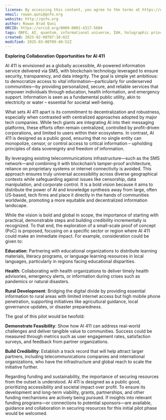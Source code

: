 ```yaml
---
license: By accessing this content, you agree to the terms at https://qnfo.org/LICENSE
email: rowan.quni@qnfo.org
website: http://qnfo.org
author: Rowan Brad Quni
ORCID: https://orcid.org/0009-0002-4317-5604
tags: QNFO, AI, quantum, informational universe, IUH, holographic principle
created: 2025-02-08T07:10:02Z
modified: 2025-03-08T09:40:52Z
---
```


**Exploring Collaboration Opportunities for AI 411**

 AI 411 is envisioned as a globally accessible, AI-powered information service delivered via SMS, with blockchain technology leveraged to ensure security, transparency, and data integrity. The goal is simple yet ambitious: to democratize access to vital information—particularly for underserved communities—by providing personalized, secure, and reliable services that empower individuals through education, health information, and emergency support. Information is seen as a fundamental public utility, akin to electricity or water – essential for societal well-being.

What sets AI 411 apart is its commitment to decentralization and robustness, especially when contrasted with centralized approaches adopted by major tech companies. While tech giants are integrating AI into their messaging platforms, these efforts often remain centralized, controlled by profit-driven corporations, and limited to users within their ecosystems. In contrast, AI 411 is designed as a public good, ensuring that no single entity can monopolize, censor, or control access to critical information – upholding principles of data sovereignty and freedom of information.

By leveraging existing telecommunications infrastructure—such as the SMS network—and combining it with blockchain’s tamper-proof architecture, reliance on proprietary systems or internet connectivity is avoided. This approach ensures truly universal accessibility across diverse geographical contexts while safeguarding against issues like censorship, data manipulation, and corporate control. It is a bold vision because it aims to distribute the power of AI and knowledge synthesis away from large, often US-based, tech firms and place it directly in the hands of communities worldwide, promoting a more equitable and decentralized information landscape.

While the vision is bold and global in scope, the importance of starting with practical, demonstrable steps and building credibility incrementally is recognized. To that end, the exploration of a small-scale proof of concept (PoC) is proposed, focusing on a specific sector or region where AI 411 could make an immediate impact. For example, consideration could be given to:

**Education**: Partnering with educational organizations to distribute learning materials, literacy programs, or language learning resources in local languages, particularly in regions facing educational disparities.

**Health**: Collaborating with health organizations to deliver timely health advisories, emergency alerts, or information during crises such as pandemics or natural disasters.

**Rural Development**: Bridging the digital divide by providing essential information to rural areas with limited internet access but high mobile phone penetration, supporting initiatives like agricultural guidance, local governance updates, or disaster preparedness.

The goal of this pilot would be twofold:

**Demonstrate Feasibility**: Show how AI 411 can address real-world challenges and deliver tangible value to communities. Success could be measured through metrics such as user engagement rates, satisfaction surveys, and feedback from partner organizations.

**Build Credibility**: Establish a track record that will help attract larger partners, including telecommunications companies and international organizations, who have the infrastructure and global reach to scale the initiative further.

Regarding funding and sustainability, the importance of securing resources from the outset is understood. AI 411 is designed as a public good, prioritizing accessibility and societal impact over profit. To ensure its development and long-term viability, grants, partnerships, and other funding mechanisms are actively being pursued. If insights into relevant funding programs—or connections to potential sponsors—are available, guidance and collaboration in securing resources for this initial pilot phase would be welcomed.
